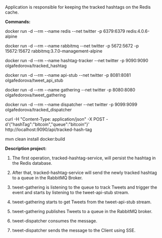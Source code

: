 Application is responsible for keeping the tracked hashtags on the Redis cache.

**Commands:**

docker run -d --rm --name redis --net twitter -p 6379:6379 redis:4.0.6-alpine

docker run -d --rm --name rabbitmq --net twitter -p 5672:5672 -p 15672:15672 rabbitmq:3.7.0-management-alpine

docker run -d --rm --name hashtag-tracker --net twitter -p 9090:9090 olgafedorova/tracked_hashtag

docker run -d --rm --name api-stub --net twitter -p 8081:8081 olgafedorova/tweet_api_stub

docker run -d --rm --name gathering --net twitter -p 8080:8080 olgafedorova/tweet_gathering

docker run -d --rm --name dispatcher --net twitter -p 9099:9099 olgafedorova/tracked_dispatcher

curl -H "Content-Type: application/json" -X POST -d'{"hashTag":"bitcoin","queue":"bitcoin"}' http://localhost:9090/api/tracked-hash-tag

mvn clean install docker:build

**Description project:**

1. The first operation, tracked-hashtag-service, will persist the hashtag in the Redis database.

2. After that, tracked-hashtag-service will send the newly tracked hashtag to a queue in the RabbitMQ Broker.

3. tweet-gathering is listening to the queue to track Tweets and trigger the event and starts by listening to the tweet-api-stub stream.

4. tweet-gathering starts to get Tweets from the tweet-api-stub stream.

5. tweet-gathering publishes Tweets to a queue in the RabbitMQ broker.

6. tweet-dispatcher consumes the message.

7. tweet-dispatcher sends the message to the Client using SSE.
